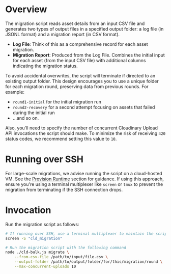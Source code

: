 # Overview

The migration script reads asset details from an input CSV file and generates two types of output files in a specified output folder: a log file (in JSONL format) and a migration report (in CSV format).

- **Log File**: Think of this as a comprehensive record for each asset migration.
- **Migration Report**: Produced from the Log File. Combines the initial input for each asset (from the input CSV file) with additional columns indicating the migration status.

To avoid accidental overwrites, the script will terminate if directed to an existing output folder. This design encourages you to use a unique folder for each migration round, preserving data from previous rounds. For example:

- `round1-initial` for the initial migration run
- `round2-recovery` for a second attempt focusing on assets that failed during the initial run
- ...and so on.

Also, you'll need to specify the number of concurrent Cloudinary Upload API invocations the script should make. To minimize the risk of receiving `420` status codes, we recommend setting this value to `10`.

# Running over SSH

For large-scale migrations, we advise running the script on a cloud-hosted VM. See the [Provision Runtime](./s02-provision-runtime.md) section for guidance. If using this approach, ensure you're using a terminal multiplexer like `screen` or `tmux` to prevent the migration from terminating if the SSH connection drops.

# Invocation

Run the migration script as follows:

```bash
# If running over SSH, use a terminal multiplexer to maintain the script session
screen -S "cld_migration"

# Run the migration script with the following command
node ./cld-bulk.js migrate \
    --from-csv-file /path/to/input/file.csv \
    --output-folder /path/to/output/folder/for/this/migration/round \
    --max-concurrent-uploads 10
```
